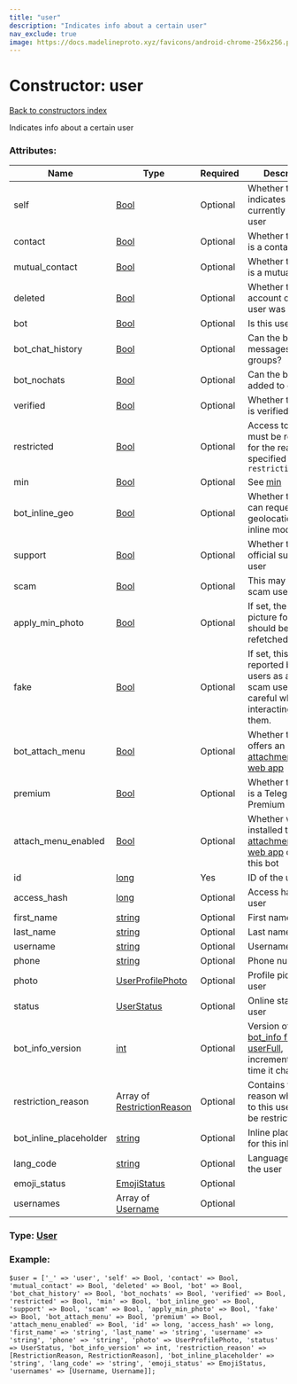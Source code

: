 ```yaml
---
title: "user"
description: "Indicates info about a certain user"
nav_exclude: true
image: https://docs.madelineproto.xyz/favicons/android-chrome-256x256.png
---
```

# Constructor: user  
[Back to constructors index](/API_docs/constructors/index.html)



Indicates info about a certain user

### Attributes:

| Name     |    Type       | Required | Description |
|----------|---------------|----------|-------------|
|self|[Bool](/API_docs/types/Bool.html) | Optional|Whether this user indicates the currently logged in user|
|contact|[Bool](/API_docs/types/Bool.html) | Optional|Whether this user is a contact|
|mutual\_contact|[Bool](/API_docs/types/Bool.html) | Optional|Whether this user is a mutual contact|
|deleted|[Bool](/API_docs/types/Bool.html) | Optional|Whether the account of this user was deleted|
|bot|[Bool](/API_docs/types/Bool.html) | Optional|Is this user a bot?|
|bot\_chat\_history|[Bool](/API_docs/types/Bool.html) | Optional|Can the bot see all messages in groups?|
|bot\_nochats|[Bool](/API_docs/types/Bool.html) | Optional|Can the bot be added to groups?|
|verified|[Bool](/API_docs/types/Bool.html) | Optional|Whether this user is verified|
|restricted|[Bool](/API_docs/types/Bool.html) | Optional|Access to this user must be restricted for the reason specified in `restriction_reason`|
|min|[Bool](/API_docs/types/Bool.html) | Optional|See [min](https://core.telegram.org/api/min)|
|bot\_inline\_geo|[Bool](/API_docs/types/Bool.html) | Optional|Whether the bot can request our geolocation in inline mode|
|support|[Bool](/API_docs/types/Bool.html) | Optional|Whether this is an official support user|
|scam|[Bool](/API_docs/types/Bool.html) | Optional|This may be a scam user|
|apply\_min\_photo|[Bool](/API_docs/types/Bool.html) | Optional|If set, the profile picture for this user should be refetched|
|fake|[Bool](/API_docs/types/Bool.html) | Optional|If set, this user was reported by many users as a fake or scam user: be careful when interacting with them.|
|bot\_attach\_menu|[Bool](/API_docs/types/Bool.html) | Optional|Whether this bot offers an [attachment menu web app](https://core.telegram.org/api/bots/attach)|
|premium|[Bool](/API_docs/types/Bool.html) | Optional|Whether this user is a Telegram Premium user|
|attach\_menu\_enabled|[Bool](/API_docs/types/Bool.html) | Optional|Whether we installed the [attachment menu web app](https://core.telegram.org/api/bots/attach) offered by this bot|
|id|[long](/API_docs/types/long.html) | Yes|ID of the user|
|access\_hash|[long](/API_docs/types/long.html) | Optional|Access hash of the user|
|first\_name|[string](/API_docs/types/string.html) | Optional|First name|
|last\_name|[string](/API_docs/types/string.html) | Optional|Last name|
|username|[string](/API_docs/types/string.html) | Optional|Username|
|phone|[string](/API_docs/types/string.html) | Optional|Phone number|
|photo|[UserProfilePhoto](/API_docs/types/UserProfilePhoto.html) | Optional|Profile picture of user|
|status|[UserStatus](/API_docs/types/UserStatus.html) | Optional|Online status of user|
|bot\_info\_version|[int](/API_docs/types/int.html) | Optional|Version of the [bot\_info field in userFull](../constructors/userFull.html), incremented every time it changes|
|restriction\_reason|Array of [RestrictionReason](/API_docs/types/RestrictionReason.html) | Optional|Contains the reason why access to this user must be restricted.|
|bot\_inline\_placeholder|[string](/API_docs/types/string.html) | Optional|Inline placeholder for this inline bot|
|lang\_code|[string](/API_docs/types/string.html) | Optional|Language code of the user|
|emoji\_status|[EmojiStatus](/API_docs/types/EmojiStatus.html) | Optional|
|usernames|Array of [Username](/API_docs/types/Username.html) | Optional|



### Type: [User](/API_docs/types/User.html)


### Example:

```
$user = ['_' => 'user', 'self' => Bool, 'contact' => Bool, 'mutual_contact' => Bool, 'deleted' => Bool, 'bot' => Bool, 'bot_chat_history' => Bool, 'bot_nochats' => Bool, 'verified' => Bool, 'restricted' => Bool, 'min' => Bool, 'bot_inline_geo' => Bool, 'support' => Bool, 'scam' => Bool, 'apply_min_photo' => Bool, 'fake' => Bool, 'bot_attach_menu' => Bool, 'premium' => Bool, 'attach_menu_enabled' => Bool, 'id' => long, 'access_hash' => long, 'first_name' => 'string', 'last_name' => 'string', 'username' => 'string', 'phone' => 'string', 'photo' => UserProfilePhoto, 'status' => UserStatus, 'bot_info_version' => int, 'restriction_reason' => [RestrictionReason, RestrictionReason], 'bot_inline_placeholder' => 'string', 'lang_code' => 'string', 'emoji_status' => EmojiStatus, 'usernames' => [Username, Username]];
```  
